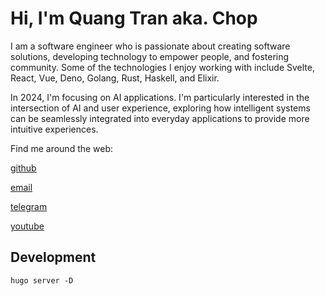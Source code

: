 # Hi, I'm Quang Tran aka. Chop

I am a software engineer who is passionate about creating software solutions, developing technology to empower people, and fostering community. Some of the technologies I enjoy working with include Svelte, React, Vue, Deno, Golang, Rust, Haskell, and Elixir.

In 2024, I'm focusing on AI applications. I'm particularly interested in the intersection of AI and user experience, exploring how intelligent systems can be seamlessly integrated into everyday applications to provide more intuitive experiences.

Find me around the web:

[github](https://github.com/trchopan)

[email](mailto:m@chop.dev)

[telegram](https://t.me/choptran)

[youtube](https://www.youtube.com/c/ChopTRAN)

## Development

```
hugo server -D
```
